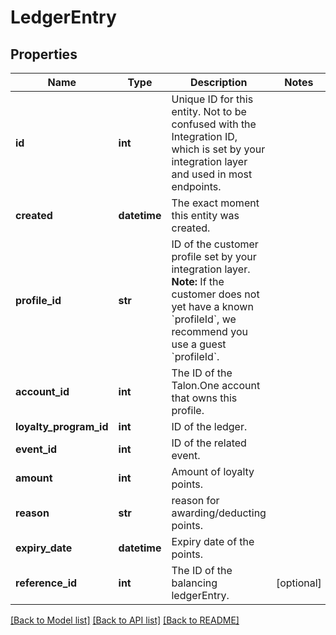 # LedgerEntry


## Properties
Name | Type | Description | Notes
------------ | ------------- | ------------- | -------------
**id** | **int** | Unique ID for this entity. Not to be confused with the Integration ID, which is set by your integration layer and used in most endpoints. | 
**created** | **datetime** | The exact moment this entity was created. | 
**profile_id** | **str** | ID of the customer profile set by your integration layer.  **Note:** If the customer does not yet have a known &#x60;profileId&#x60;, we recommend you use a guest &#x60;profileId&#x60;.  | 
**account_id** | **int** | The ID of the Talon.One account that owns this profile. | 
**loyalty_program_id** | **int** | ID of the ledger. | 
**event_id** | **int** | ID of the related event. | 
**amount** | **int** | Amount of loyalty points. | 
**reason** | **str** | reason for awarding/deducting points. | 
**expiry_date** | **datetime** | Expiry date of the points. | 
**reference_id** | **int** | The ID of the balancing ledgerEntry. | [optional] 

[[Back to Model list]](../README.md#documentation-for-models) [[Back to API list]](../README.md#documentation-for-api-endpoints) [[Back to README]](../README.md)


